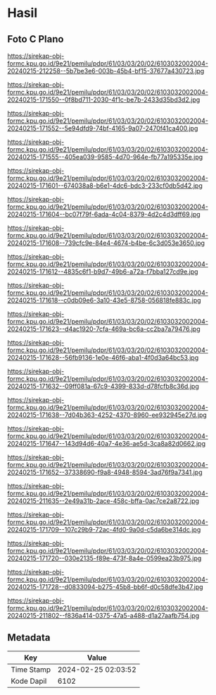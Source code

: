 # Hasil

## Foto C Plano

https://sirekap-obj-formc.kpu.go.id/9e21/pemilu/pdpr/61/03/03/20/02/6103032002004-20240215-212258--5b7be3e6-003b-45b4-bf15-37677a430723.jpg

https://sirekap-obj-formc.kpu.go.id/9e21/pemilu/pdpr/61/03/03/20/02/6103032002004-20240215-171550--0f8bd711-2030-4f1c-be7b-2433d35bd3d2.jpg

https://sirekap-obj-formc.kpu.go.id/9e21/pemilu/pdpr/61/03/03/20/02/6103032002004-20240215-171552--5e94dfd9-74bf-4165-9a07-2470f41ca400.jpg

https://sirekap-obj-formc.kpu.go.id/9e21/pemilu/pdpr/61/03/03/20/02/6103032002004-20240215-171555--405ea039-9585-4d70-964e-fb77a195335e.jpg

https://sirekap-obj-formc.kpu.go.id/9e21/pemilu/pdpr/61/03/03/20/02/6103032002004-20240215-171601--674038a8-b6e1-4dc6-bdc3-233cf0db5d42.jpg

https://sirekap-obj-formc.kpu.go.id/9e21/pemilu/pdpr/61/03/03/20/02/6103032002004-20240215-171604--bc07f79f-6ada-4c04-8379-4d2c4d3dff69.jpg

https://sirekap-obj-formc.kpu.go.id/9e21/pemilu/pdpr/61/03/03/20/02/6103032002004-20240215-171608--739cfc9e-84e4-4674-b4be-6c3d053e3650.jpg

https://sirekap-obj-formc.kpu.go.id/9e21/pemilu/pdpr/61/03/03/20/02/6103032002004-20240215-171612--4835c6f1-b9d7-49b6-a72a-f7bba127cd9e.jpg

https://sirekap-obj-formc.kpu.go.id/9e21/pemilu/pdpr/61/03/03/20/02/6103032002004-20240215-171618--c0db09e6-3a10-43e5-8758-056818fe883c.jpg

https://sirekap-obj-formc.kpu.go.id/9e21/pemilu/pdpr/61/03/03/20/02/6103032002004-20240215-171623--d4ac1920-7cfa-469a-bc6a-cc2ba7a79476.jpg

https://sirekap-obj-formc.kpu.go.id/9e21/pemilu/pdpr/61/03/03/20/02/6103032002004-20240215-171628--56fb9136-1e0e-46f6-aba1-4f0d3a64bc53.jpg

https://sirekap-obj-formc.kpu.go.id/9e21/pemilu/pdpr/61/03/03/20/02/6103032002004-20240215-171632--09ff081a-67c9-4399-833d-d78fcfb8c36d.jpg

https://sirekap-obj-formc.kpu.go.id/9e21/pemilu/pdpr/61/03/03/20/02/6103032002004-20240215-171638--7d04b363-4252-4370-8960-ee932945e27d.jpg

https://sirekap-obj-formc.kpu.go.id/9e21/pemilu/pdpr/61/03/03/20/02/6103032002004-20240215-171647--143d94d6-40a7-4e36-ae5d-3ca8a82d0662.jpg

https://sirekap-obj-formc.kpu.go.id/9e21/pemilu/pdpr/61/03/03/20/02/6103032002004-20240215-171652--37338690-f9a8-4948-8594-3ad76f9a7341.jpg

https://sirekap-obj-formc.kpu.go.id/9e21/pemilu/pdpr/61/03/03/20/02/6103032002004-20240215-211635--2e49a31b-2ace-458c-bffa-0ac7ce2a8722.jpg

https://sirekap-obj-formc.kpu.go.id/9e21/pemilu/pdpr/61/03/03/20/02/6103032002004-20240215-171709--107c29b9-72ac-4fd0-9a0d-c5da6be314dc.jpg

https://sirekap-obj-formc.kpu.go.id/9e21/pemilu/pdpr/61/03/03/20/02/6103032002004-20240215-171720--030e2135-f89e-473f-8a4e-0599ea23b975.jpg

https://sirekap-obj-formc.kpu.go.id/9e21/pemilu/pdpr/61/03/03/20/02/6103032002004-20240215-171728--d0833094-b275-45b8-bb6f-d0c58dfe3b47.jpg

https://sirekap-obj-formc.kpu.go.id/9e21/pemilu/pdpr/61/03/03/20/02/6103032002004-20240215-211802--f836a414-0375-47a5-a488-d1a27aafb754.jpg


## Metadata

| Key        | Value               |
| ---------- | ------------------- |
| Time Stamp | 2024-02-25 02:03:52 |
| Kode Dapil | 6102                |



